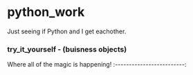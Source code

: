 # python_work

Just seeing if Python and I get eachother.

### try_it_yourself - (buisness objects)
Where all of the magic is happening!
:-------------------------:
